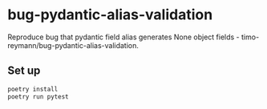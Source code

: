 bug-pydantic-alias-validation
===


Reproduce bug that pydantic field alias generates None object fields - timo-reymann/bug-pydantic-alias-validation.

## Set up

```sh
poetry install
poetry run pytest
```
